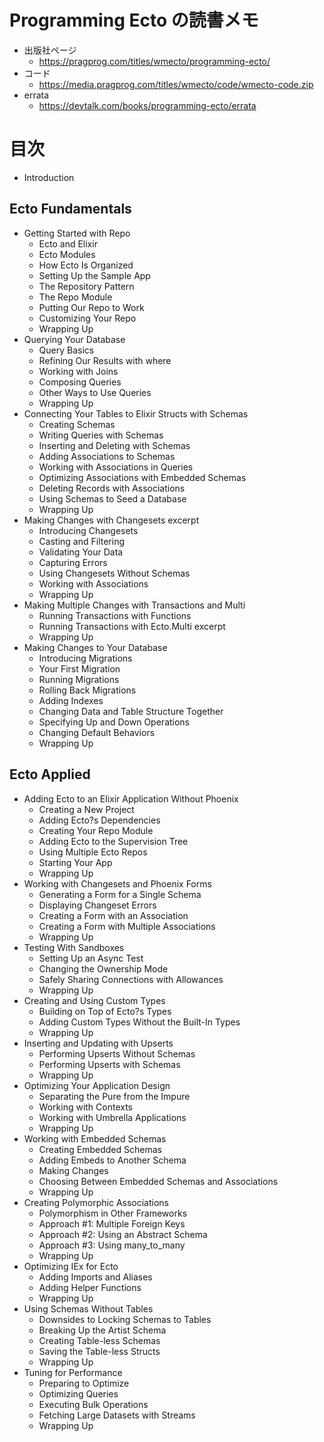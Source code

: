 # Programming Ecto の読書メモ
- 出版社ページ
    - https://pragprog.com/titles/wmecto/programming-ecto/
- コード
    - https://media.pragprog.com/titles/wmecto/code/wmecto-code.zip
- errata
    - https://devtalk.com/books/programming-ecto/errata

# 目次
- Introduction
## Ecto Fundamentals
- Getting Started with Repo
    - Ecto and Elixir
    - Ecto Modules
    - How Ecto Is Organized
    - Setting Up the Sample App
    - The Repository Pattern
    - The Repo Module
    - Putting Our Repo to Work
    - Customizing Your Repo
    - Wrapping Up
- Querying Your Database
    - Query Basics
    - Refining Our Results with where
    - Working with Joins
    - Composing Queries
    - Other Ways to Use Queries
    - Wrapping Up
- Connecting Your Tables to Elixir Structs with Schemas
    - Creating Schemas
    - Writing Queries with Schemas
    - Inserting and Deleting with Schemas
    - Adding Associations to Schemas
    - Working with Associations in Queries
    - Optimizing Associations with Embedded Schemas
    - Deleting Records with Associations
    - Using Schemas to Seed a Database
    - Wrapping Up
- Making Changes with Changesets excerpt
    - Introducing Changesets
    - Casting and Filtering
    - Validating Your Data
    - Capturing Errors
    - Using Changesets Without Schemas
    - Working with Associations
    - Wrapping Up
- Making Multiple Changes with Transactions and Multi
    - Running Transactions with Functions
    - Running Transactions with Ecto.Multi excerpt
    - Wrapping Up
- Making Changes to Your Database
    - Introducing Migrations
    - Your First Migration
    - Running Migrations
    - Rolling Back Migrations
    - Adding Indexes
    - Changing Data and Table Structure Together
    - Specifying Up and Down Operations
    - Changing Default Behaviors
    - Wrapping Up
## Ecto Applied
- Adding Ecto to an Elixir Application Without Phoenix
    - Creating a New Project
    - Adding Ecto?s Dependencies
    - Creating Your Repo Module
    - Adding Ecto to the Supervision Tree
    - Using Multiple Ecto Repos
    - Starting Your App
    - Wrapping Up
- Working with Changesets and Phoenix Forms
    - Generating a Form for a Single Schema
    - Displaying Changeset Errors
    - Creating a Form with an Association
    - Creating a Form with Multiple Associations
    - Wrapping Up
- Testing With Sandboxes
    - Setting Up an Async Test
    - Changing the Ownership Mode
    - Safely Sharing Connections with Allowances
    - Wrapping Up
- Creating and Using Custom Types
    - Building on Top of Ecto?s Types
    - Adding Custom Types Without the Built-In Types
    - Wrapping Up
- Inserting and Updating with Upserts
    - Performing Upserts Without Schemas
    - Performing Upserts with Schemas
    - Wrapping Up
- Optimizing Your Application Design
    - Separating the Pure from the Impure
    - Working with Contexts
    - Working with Umbrella Applications
    - Wrapping Up
- Working with Embedded Schemas
    - Creating Embedded Schemas
    - Adding Embeds to Another Schema
    - Making Changes
    - Choosing Between Embedded Schemas and Associations
    - Wrapping Up
- Creating Polymorphic Associations
    - Polymorphism in Other Frameworks
    - Approach #1: Multiple Foreign Keys
    - Approach #2: Using an Abstract Schema
    - Approach #3: Using many_to_many
    - Wrapping Up
- Optimizing IEx for Ecto
    - Adding Imports and Aliases
    - Adding Helper Functions
    - Wrapping Up
- Using Schemas Without Tables
    - Downsides to Locking Schemas to Tables
    - Breaking Up the Artist Schema
    - Creating Table-less Schemas
    - Saving the Table-less Structs
    - Wrapping Up
- Tuning for Performance
    - Preparing to Optimize
    - Optimizing Queries
    - Executing Bulk Operations
    - Fetching Large Datasets with Streams
    - Wrapping Up
